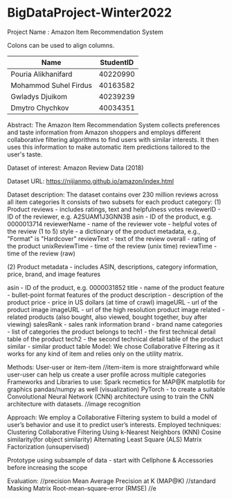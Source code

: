 # BigDataProject-Winter2022

Project Name : Amazon Item Recommendation System

Colons can be used to align columns.

| Name                  | StudentID |  
|-----------------------|:---------:|
| Pouria Alikhanifard   | 40220990  | 
| Mohammod Suhel Firdus | 40163582  |  
| Gwladys Djuikom       | 40239239  |
| Dmytro Chychkov       | 40034351  | 


Abstract: The Amazon Item Recommendation System collects preferences and taste information from Amazon shoppers and employs different collaborative filtering algorithms 
to find users with similar interests. It then uses this information to make automatic item predictions tailored to the user's taste.

Dataset of interest: Amazon Review Data (2018)

Dataset URL:  https://nijianmo.github.io/amazon/index.html

Dataset description:
The dataset contains over 230 million reviews across all item categories 
It consists of two subsets for each product category: 
(1) Product reviews - includes ratings, text and helpfulness votes
reviewerID - ID of the reviewer, e.g. A2SUAM1J3GNN3B
asin - ID of the product, e.g. 0000013714
reviewerName - name of the reviewer
vote - helpful votes of the review (1 to 5)
style - a dictionary of the product metadata, e.g., "Format" is "Hardcover"
reviewText - text of the review
overall - rating of the product
unixReviewTime - time of the review (unix time)
reviewTime - time of the review (raw)

(2) Product metadata - includes ASIN, descriptions, category information, price,					 brand, and image features

asin - ID of the product, e.g. 0000031852
title - name of the product
feature - bullet-point format features of the product
description - description of the product
price - price in US dollars (at time of crawl)
imageURL - url of the product image
imageURL - url of the high resolution product image
related - related products (also bought, also viewed, bought together, buy after viewing)
salesRank - sales rank information
brand - brand name
categories - list of categories the product belongs to
tech1 - the first technical detail table of the product
tech2 - the second technical detail table of the product
similar - similar product table
Model: We chose Collaborative Filtering as it works for any kind of item and relies only on 	the utility matrix. 

Methods: User-user or item-item //item-item is more straightforward while user-user can help us create a user profile across multiple categories
Frameworks and Libraries to use:
Spark
recmetics for MAP@K
matplotlib for graphics
pandas/numpy as well (visualization)
PyTorch - to create a suitable Convolutional Neural Network (CNN) architecture using to train the CNN architecture with datasets. //image recognition

Approach:
We employ a Collaborative Filtering system to build a model of user’s behavior and use it to predict user’s interests. Employed techniques:
Clustering
Collaborative Filtering Using k-Nearest Neighbors (KNN)
Cosine similarity(for object similarity)
Alternating Least Square (ALS)
Matrix Factorization (unsupervised)

Prototype using subsample of data - start with Cellphone & Accessories before increasing the scope

Evaluation: //precision
Mean Average Precision at K (MAP@K) //standard
Masking Matrix
Root-mean-square-error (RMSE) //e